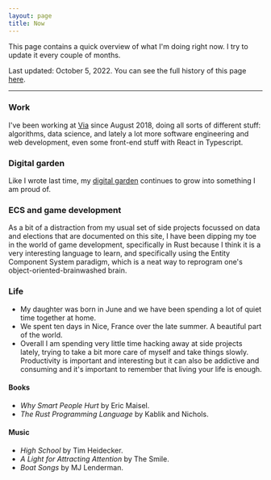 ```yaml
---
layout: page
title: Now
---
```


This page contains a quick overview of what I'm doing right now. I try to update it every couple of months. 

Last updated: October 5, 2022. You can see the full history of this page [here](https://github.com/clintonboys/clintonboys.github.io/commits/master/now/index.md). 

---

### Work

I've been working at [Via](http://ridewithvia.com) since August 2018, doing all sorts of different stuff: algorithms, data science, and lately a lot more software engineering and web development, even some front-end stuff with React in Typescript. 

### Digital garden

Like I wrote last time, my [digital garden](https://mtsolitary.com) continues to grow into something I am proud of. 

### ECS and game development

As a bit of a distraction from my usual set of side projects focussed on data and elections that are documented on this site, I have been dipping my toe in the world of game development, specifically in Rust because I think it is a very interesting language to learn, and specifically using the Entity Component System paradigm, which is a neat way to reprogram one's object-oriented-brainwashed brain. 

### Life

- My daughter was born in June and we have been spending a lot of quiet time together at home. 
- We spent ten days in Nice, France over the late summer. A beautiful part of the world.
- Overall I am spending very little time hacking away at side projects lately, trying to take a bit more care of myself and take things slowly. Productivity is important and interesting but it can also be addictive and consuming and it's important to remember that living your life is enough. 

#### Books

- *Why Smart People Hurt* by Eric Maisel.
- *The Rust Programming Language* by Kablik and Nichols. 

#### Music

- *High School* by Tim Heidecker. 
- *A Light for Attracting Attention* by The Smile. 
- *Boat Songs* by MJ Lenderman. 
